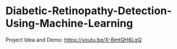 # Diabetic-Retinopathy-Detection-Using-Machine-Learning

Project Idea and Demo: https://youtu.be/X-BmtQH6LgQ
